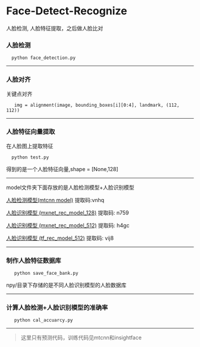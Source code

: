 # Face-Detect-Recognize
人脸检测, 人脸特征提取，之后做人脸比对

### 人脸检测 
```
  python face_detection.py
```
---
### 人脸对齐
关键点对齐
```
   img = alignment(image, bounding_boxes[i][0:4], landmark, (112, 112))
```
---
### 人脸特征向量提取
在人脸图上提取特征 
```
  python test.py
```
得到的是一个人脸特征向量,shape = [None,128]

---
model文件夹下面存放的是人脸检测模型+人脸识别模型

[人脸检测模型(mtcnn model)](https://pan.baidu.com/s/1OKDLM_y0afz3h2KUnihhVQ)          提取码:vnhq

[人脸识别模型 (mxnet_rec_model_128)](https://pan.baidu.com/s/1WYwyDYjtap6zdUnKI8lMqQ) 提取码: n759

[人脸识别模型 (mxnet_rec_model_512)](https://pan.baidu.com/s/1FCmvoSeXLlxcRmm7oNCMvA) 提取码: h4gc

[人脸识别模型 (tf_rec_model_512)](https://pan.baidu.com/s/1qjghULTE4-QVqgKe2fp6Ig) 提取码: vij8

---

### 制作人脸特征数据库
``` 
   python save_face_bank.py
```
npy/目录下存储的是不同人脸识别模型的人脸数据库

---

### 计算人脸检测+人脸识别模型的准确率
```
   python cal_accuarcy.py
```

---
>这里只有预测代码，训练代码见mtcnn和insightface

